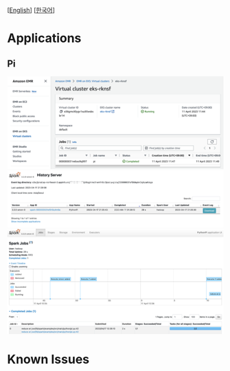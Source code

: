 [[English](README.md)] [[한국어](README.ko.md)]

# Applications
## Pi
![aws-emr-on-eks-job-pyspark-pi](../../../images/aws-emr-on-eks-job-pyspark-pi.png)
![spark-ui-job-history-pyspark-pi](../../../images/spark-ui-job-history-pyspark-pi.png)
![spark-ui-job-status-pyspark-pi](../../../images/spark-ui-job-status-pyspark-pi.png)

# Known Issues
